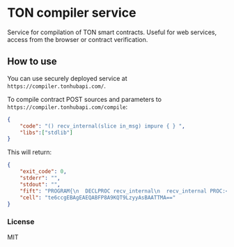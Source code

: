 # TON compiler service

Service for compilation of TON smart contracts. Useful for web services, access from the browser or contract verification.

## How to use

You can use securely deployed service at `https://compiler.tonhubapi.com/`.

To compile contract POST sources and parameters to `https://compiler.tonhubapi.com/compile`:
```json
{
	"code": "() recv_internal(slice in_msg) impure { } ",
	"libs":["stdlib"]
}
```

This will return:
```json
{
	"exit_code": 0,
	"stderr": "",
	"stdout": "",
	"fift": "PROGRAM{\n  DECLPROC recv_internal\n  recv_internal PROC:<{\n    //  in_msg\n    DROP\t// \n  }>\n}END>c",
	"cell": "te6ccgEBAgEAEQABFP8A9KQT9LzyyAsBAATTMA=="
}
```

### License

MIT